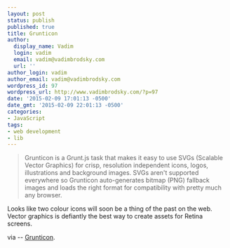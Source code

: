```yaml
---
layout: post
status: publish
published: true
title: Grunticon
author:
  display_name: Vadim
  login: vadim
  email: vadim@vadimbrodsky.com
  url: ''
author_login: vadim
author_email: vadim@vadimbrodsky.com
wordpress_id: 97
wordpress_url: http://www.vadimbrodsky.com/?p=97
date: '2015-02-09 17:01:13 -0500'
date_gmt: '2015-02-09 22:01:13 -0500'
categories:
- JavaScript
tags:
- web development
- lib
---
```

<blockquote>
  Grunticon is a Grunt.js task that makes it easy to use SVGs (Scalable Vector Graphics) for crisp, resolution independent icons, logos, illustrations and background images. SVGs aren't supported everywhere so Grunticon auto-generates bitmap (PNG) fallback images and loads the right format for compatibility with pretty much any browser.<br />
</blockquote></p>
<p>Looks like two colour icons will soon be a thing of the past on the web. Vector graphics is defiantly the best way to create assets for Retina screens.</p>
<p>via -- <a href='http://www.grunticon.com/'>Grunticon</a>.</p>
